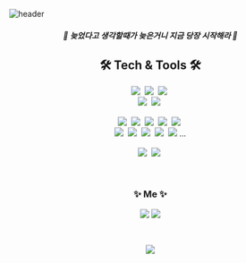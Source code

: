 ![header](https://capsule-render.vercel.app/api?type=soft&color=auto&height=150&section=header&text=KihunKim&fontSize=70&animation=twinkling)

<h5 align="center">📌 늦었다고 생각할때가 늦은거니 지금 당장 시작해라 📌</h3>

<h2 align="center">🛠 Tech & Tools 🛠</h2>

<p align="center">
  <img src="https://img.shields.io/badge/Kotlin-0095D5?style=flat-square&logo=Kotlin&logoColor=white"/></a>&nbsp 
  <img src="https://img.shields.io/badge/Java-007396?style=flat-square&logo=Java&logoColor=white"/></a>&nbsp 
  <img src="https://img.shields.io/badge/Swift-FA7343?style=flat-square&logo=Swift&logoColor=white"/></a>&nbsp 
  <br>
  <img src="https://img.shields.io/badge/Android Studio-3DDC84?style=flat-square&logo=Android&logoColor=white"/></a>&nbsp 
  <img src="https://img.shields.io/badge/Xcode-1575F9?style=flat-square&logo=Swift&logoColor=white"/></a>&nbsp 
  <br>
  <br>
  <img src="https://img.shields.io/badge/Github-181717?style=flat-square&logo=Github&logoColor=white"/></a>&nbsp 
  <img src="https://img.shields.io/badge/Jira-0052CC?style=flat-square&logo=Jira&logoColor=white"/></a>&nbsp 
  <img src="https://img.shields.io/badge/Confluence-172B4D?style=flat-square&logo=Confluence&logoColor=white"/></a>&nbsp
  <img src="https://img.shields.io/badge/Bitbucket-0052cc?style=flat-square&logo=Bitbucket&logoColor=white"/></a>&nbsp
  <img src="https://img.shields.io/badge/Notion-000000?style=flat-square&logo=Notion&logoColor=white"/></a>&nbsp
  <br>
  <img src="https://img.shields.io/badge/Firebase-FFCA28?style=flat-square&logo=Firebase&logoColor=white"/></a>&nbsp
  <img src="https://img.shields.io/badge/Zeplin-F5C300?style=flat-square&logo=Zeplin&logoColor=white"/></a>&nbsp
  <img src="https://img.shields.io/badge/Fastlane-00F200?style=flat-square&logo=Fastlane&logoColor=white"/></a>&nbsp
  <img src="https://img.shields.io/badge/Swagger-85EA2D?style=flat-square&logo=Swagger&logoColor=white"/></a>&nbsp
  <img src="https://img.shields.io/badge/Postman-FF6C37?style=flat-square&logo=Postman&logoColor=white"/></a>&nbsp...
  <br>
  <br>
  <img src="https://img.shields.io/badge/Kakao-FFCD00?style=flat-square&logo=Kakaotalk&logoColor=white"/></a>&nbsp
  <img src="https://img.shields.io/badge/Telegram-E6A5E4?style=flat-square&logo=Telegram&logoColor=white"/></a>&nbsp
</p>

<br>
<h3 align="center"> ✨ Me ✨ </h3>
<p align="center">
  <a href="https://github.com/Silban17/Portfolio"><img src="https://img.shields.io/badge/Github-181717?style=flat-square&logo=Github&logoColor=white&link=https://github.com/Silban17/Portfolio"/></a>
  <a href="mailto:kkh7913@gmail.com"><img src="https://img.shields.io/badge/Gmail-d14836?style=flat-square&logo=Gmail&logoColor=white&link=kkh7913@gmail.com"/></a>
</p>
<br>

<p align="center">
  <a href="https://hits.seeyoufarm.com"><img src="https://hits.seeyoufarm.com/api/count/incr/badge.svg?url=https%3A%2F%2Fgithub.com%2FSilban17&count_bg=%23FFCD00&title_bg=%23FFCD00&icon=github.svg&icon_color=%23E1DEDE&title=hits&edge_flat=false"/></a>
</p>
